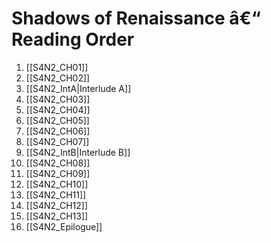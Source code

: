 ﻿# Shadows of Renaissance â€“ Reading Order

1. [[S4N2_CH01]]
2. [[S4N2_CH02]]
3. [[S4N2_IntA|Interlude A]]
4. [[S4N2_CH03]]
5. [[S4N2_CH04]]
6. [[S4N2_CH05]]
7. [[S4N2_CH06]]
8. [[S4N2_CH07]]
9. [[S4N2_IntB|Interlude B]]
10. [[S4N2_CH08]]
11. [[S4N2_CH09]]
12. [[S4N2_CH10]]
13. [[S4N2_CH11]]
14. [[S4N2_CH12]]
15. [[S4N2_CH13]]
16. [[S4N2_Epilogue]]
